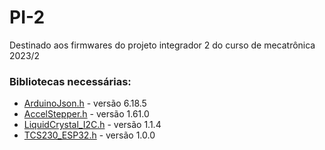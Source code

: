 # PI-2
Destinado aos firmwares do projeto integrador 2 do curso de mecatrônica 2023/2

### Bibliotecas necessárias:
- [ArduinoJson.h](https://github.com/bblanchon/ArduinoJson) - versão 6.18.5
- [AccelStepper.h](https://www.airspayce.com/mikem/arduino/AccelStepper/) - versão 1.61.0
- [LiquidCrystal_I2C.h](https://github.com/johnrickman/LiquidCrystal_I2C) - versão 1.1.4
- [TCS230_ESP32.h](https://github.com/Mewtry/TCS230_ESP32) - versão 1.0.0
